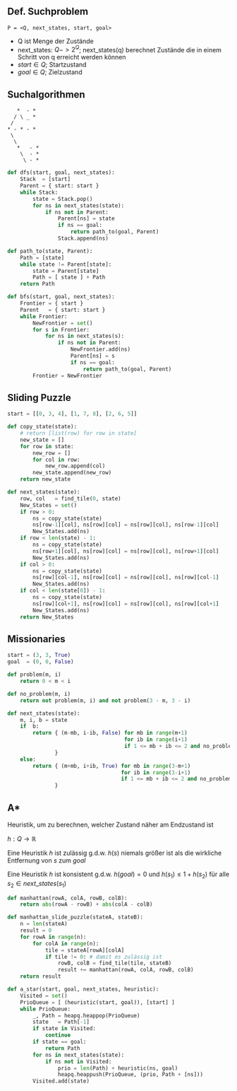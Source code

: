 
## Def. Suchproblem

```
P = <Q, next_states, start, goal>
```

- Q ist Menge der Zustände
- next_states: $Q -> 2^Q$; next_states(q) berechnet Zustände die in einem Schritt von q erreicht werden können
- $start \in Q$; Startzustand
- $goal \in Q$; Zielzustand

## Suchalgorithmen

```
   *  - *
  / \ _ *
 /
* - * - *
 \
  \
   *   - *
    \  - *
	 \ - *
```

```py
def dfs(start, goal, next_states):
	Stack  = [start]
	Parent = { start: start }
	while Stack:
		state = Stack.pop()
		for ns in next_states(state):
			if ns not in Parent:
				Parent[ns] = state
				if ns == goal:
					return path_to(goal, Parent)
				Stack.append(ns)

def path_to(state, Parent):
	Path = [state]
	while state != Parent[state]:
		state = Parent[state]
		Path = [ state ] + Path
	return Path

def bfs(start, goal, next_states):
	Frontier = { start }
	Parent   = { start: start }
	while Frontier:
		NewFrontier = set()
		for s in Frontier:
			for ns in next_states(s):
				if ns not in Parent:
					NewFrontier.add(ns)
					Parent[ns] = s
					if ns == goal:
						return path_to(goal, Parent)
		Frontier = NewFrontier
```

## Sliding Puzzle

```py
start = [[0, 3, 4], [1, 7, 8], [2, 6, 5]]

def copy_state(state):
	# return [list(row) for row in state]
	new_state = []
	for row in state:
		new_row = []
		for col in row:
			new_row.append(col)
		new_state.append(new_row)
	return new_state

def next_states(state):
	row, col   = find_tile(0, state)
	New_States = set()
	if row > 0:
		ns = copy_state(state)
		ns[row-1][col], ns[row][col] = ns[row][col], ns[row-1][col]
		New_States.add(ns)
	if row < len(state) - 1:
		ns = copy_state(state)
		ns[row+1][col], ns[row][col] = ns[row][col], ns[row+1][col]
		New_States.add(ns)
	if col > 0:
		ns = copy_state(state)
		ns[row][col-1], ns[row][col] = ns[row][col], ns[row][col-1]
		New_States.add(ns)
	if col < len(state[0]) - 1:
		ns = copy_state(state)
		ns[row][col+1], ns[row][col] = ns[row][col], ns[row][col+1]
		New_States.add(ns)
	return New_States
```

## Missionaries

```py
start = (3, 3, True)
goal  = (0, 0, False)

def problem(m, i)
    return 0 < m < i

def no_problem(m, i)
    return not problem(m, i) and not problem(3 - m, 3 - i)

def next_states(state):
    m, i, b = state
    if  b:
        return { (m-mb, i-ib, False) for mb in range(m+1)
                                     for ib in range(i+1)
                                     if 1 <= mb + ib <= 2 and no_problem(m-mb, i-ib)
               }
    else:
        return { (m+mb, i+ib, True) for mb in range(3-m+1)
                                    for ib in range(3-i+1)
                                    if 1 <= mb + ib <= 2 and no_problem(m+mb, i+ib)
               }
```

## A*

Heuristik, um zu berechnen, welcher Zustand näher am Endzustand ist

$h: Q \rightarrow \mathbb R$

Eine Heuristik $h$ ist zulässig g.d.w. $h(s)$  niemals größer ist als die wirkliche Entfernung von $s$ zum $goal$

Eine Heuristik $h$ ist konsistent g.d.w. $h(goal) = 0$ und $h(s_1) \leq 1 + h(s_2)$ für alle $s_2 \in next\_states(s_1)$

```py
def manhattan(rowA, colA, rowB, colB):
	return abs(rowA - rowB) + abs(colA - colB)

def manhattan_slide_puzzle(stateA, stateB):
	n = len(stateA)
	result = 0
	for rowA in range(n):
		for colA in range(n):
			tile = stateA[rowA][colA]
			if tile != 0: # damit es zulässig ist
				rowB, colB = find_tile(tile, stateB)
				result += manhattan(rowA, colA, rowB, colB)
	return result

def a_star(start, goal, next_states, heuristic):
	Visited = set()
	PrioQueue = [ (heuristic(start, goal)), [start] ]
	while PrioQueue:
		_, Path = heapq.heappop(PrioQueue)
		state   = Path[-1]
		if state in Visited:
			continue
		if state == goal:
			return Path
		for ns in next_states(state):
			if ns not in Visited:
				prio = len(Path) + heuristic(ns, goal)
				heapq.heappush(PrioQueue, (prio, Path + [ns]))
		Visited.add(state)
```

